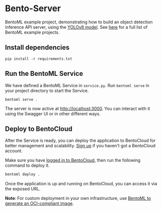 # Bento-Server

BentoML example project, demonstrating how to build an object detection inference API server, using the [YOLOv8 model](https://huggingface.co/Ultralytics/YOLOv8). See [here](https://github.com/bentoml/BentoML/tree/main/examples) for a full list of BentoML example projects.

## Install dependencies
```
pip install -r requirements.txt
```

## Run the BentoML Service

We have defined a BentoML Service in `service.py`. Run `bentoml serve` in your project directory to start the Service.

```
bentoml serve .
```

The server is now active at [http://localhost:3000](http://localhost:3000/). You can interact with it using the Swagger UI or in other different ways.

## Deploy to BentoCloud

After the Service is ready, you can deploy the application to BentoCloud for better management and scalability. [Sign up](https://www.bentoml.com/) if you haven't got a BentoCloud account.

Make sure you have [logged in to BentoCloud](https://docs.bentoml.com/en/latest/bentocloud/how-tos/manage-access-token.html), then run the following command to deploy it.

```bash
bentoml deploy .
```

Once the application is up and running on BentoCloud, you can access it via the exposed URL.

**Note**: For custom deployment in your own infrastructure, use [BentoML to generate an OCI-compliant image](https://docs.bentoml.com/en/latest/guides/containerization.html).

